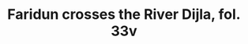 ---
id: '5'
iiif_image: '5'
artist: Unknown
location: Iran
title: Faridun crosses the River Dijla, fol. 33v
_date: 1525 - 1535
object_type: manuscript
current_location: The Museum of Islamic Art, Qatar
wiki_link: https://commons.wikimedia.org/wiki/File:Unknown,_Iran_-_Page_from_the_Shahnama_of_Shah_Tahmasp_-_Google_Art_Project.jpg
slug: '5'
layout: object-page
---
